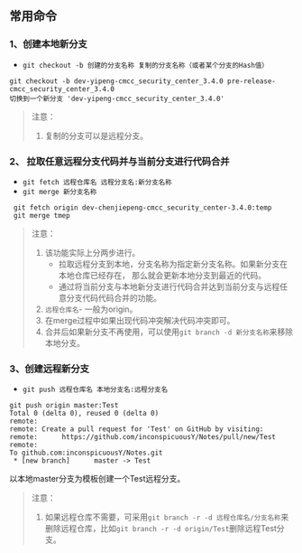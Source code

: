 ## 常用命令

### 1、创建本地新分支

- `git checkout -b 创建的分支名称 复制的分支名称（或者某个分支的Hash值）`

```shell
git checkout -b dev-yipeng-cmcc_security_center_3.4.0 pre-release-cmcc_security_center_3.4.0
切换到一个新分支 'dev-yipeng-cmcc_security_center_3.4.0'
```

> 注意：
>
> 1. 复制的分支可以是远程分支。

### 2、 拉取任意远程分支代码并与当前分支进行代码合并

- `git fetch 远程仓库名 远程分支名:新分支名称`
- `git merge 新分支名称`

```shell
 git fetch origin dev-chenjiepeng-cmcc_security_center-3.4.0:temp
 git merge tmep
```

> 注意：
>
> 1. 该功能实际上分两步进行。
>    - 拉取远程分支到本地，分支名称为指定新分支名称。如果新分支在本地仓库已经存在， 那么就会更新本地分支到最近的代码。
>    - 通过将当前分支与本地新分支进行代码合并达到当前分支与远程任意分支代码代码合并的功能。
> 2. `远程仓库名`- 一般为origin。
> 3. 在merge过程中如果出现代码冲突解决代码冲突即可。
> 4. 合并后如果新分支不再使用，可以使用`git branch -d 新分支名称`来移除本地分支。

### 3、创建远程新分支

- `git push 远程仓库名 本地分支名:远程分支名`

```shell
git push origin master:Test      
Total 0 (delta 0), reused 0 (delta 0)
remote: 
remote: Create a pull request for 'Test' on GitHub by visiting:
remote:      https://github.com/inconspicuousY/Notes/pull/new/Test
remote: 
To github.com:inconspicuousY/Notes.git
 * [new branch]      master -> Test
```

以本地master分支为模板创建一个Test远程分支。

> 注意：
>
> 1. 如果远程仓库不需要，可采用`git branch -r -d 远程仓库名/分支名称`来删除远程仓库，比如`git branch -r -d origin/Test`删除远程Test分支。